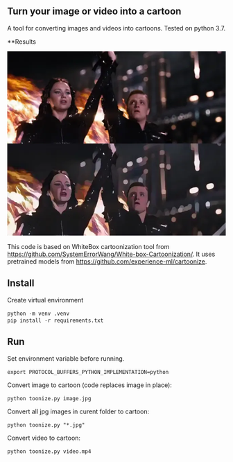 ## Turn your image or video into a cartoon

A tool for converting images and videos into cartoons. Tested on python 3.7.

**Results
<div>
<img src="/media/toonize.webp" width="640"/>
</div>

This code is based on WhiteBox cartoonization tool from https://github.com/SystemErrorWang/White-box-Cartoonization/.
It uses pretrained models from https://github.com/experience-ml/cartoonize.

## Install

Create virtual environment

```
python -m venv .venv
pip install -r requirements.txt
```

## Run

Set environment variable before running.

```
export PROTOCOL_BUFFERS_PYTHON_IMPLEMENTATION=python
```

Convert image to cartoon (code replaces image in place):

```
python toonize.py image.jpg
```

Convert all jpg images in curent folder to cartoon:

```
python toonize.py "*.jpg"
```

Convert video to cartoon:

```
python toonize.py video.mp4
```
